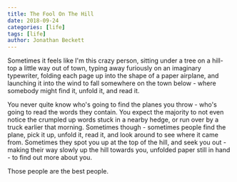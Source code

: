 ```yaml
---
title: The Fool On The Hill
date: 2018-09-24
categories: [life]
tags: [life]
author: Jonathan Beckett
---
```


Sometimes it feels like I'm this crazy person, sitting under a tree on a hill-top a little way out of town, typing away furiously on an imaginary typewriter, folding each page up into the shape of a paper airplane, and launching it into the wind to fall somewhere on the town below - where somebody might find it, unfold it, and read it.

You never quite know who's going to find the planes you throw - who's going to read the words they contain. You expect the majority to not even notice the crumpled up words stuck in a nearby hedge, or run over by a truck earlier that morning. Sometimes though - sometimes people find the plane, pick it up, unfold it, read it, and look around to see where it came from. Sometimes they spot you up at the top of the hill, and seek you out - making their way slowly up the hill towards you, unfolded paper still in hand - to find out more about you.

Those people are the best people.
